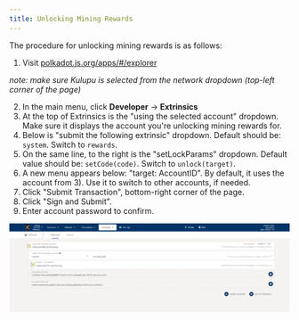 ```yaml
---
title: Unlocking Mining Rewards
---
```


The procedure for unlocking mining rewards is as follows:

1. Visit [polkadot.js.org/apps/#/explorer](https://polkadot.js.org/apps/#/explorer)

*note: make sure Kulupu is selected from the network dropdown (top-left corner of the page)*

2. In the main menu, click **Developer** -> **Extrinsics**
3. At the top of Extrinsics is the "using the selected account" dropdown. Make sure it displays the account you're unlocking mining rewards for.
4. Below is "submit the following extrinsic" dropdown. Default should be: `system`. Switch to `rewards`.
5. On the same line, to the right is the  "setLockParams" dropdown. Default value should be: `setCode(code)`. Switch to `unlock(target)`.
6. A new menu appears below: "target: AccountID". By default, it uses the account from 3). Use it to switch to other accounts, if needed.
7. Click "Submit Transaction", bottom-right corner of the page.
8. Click "Sign and Submit".
9. Enter account password to confirm.

![Screenshot from Polkadot.js](/img/docs-guide_mining-rewards-unlock.png)
